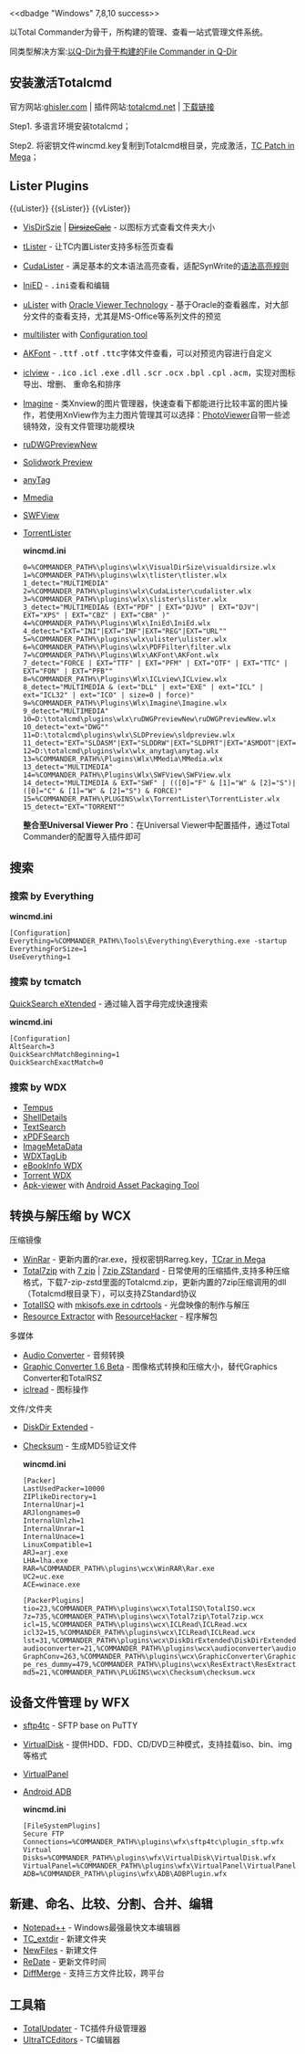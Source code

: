 <<dbadge "Windows" 7,8,10 success>>

以Total Commander为骨干，所构建的管理、查看一站式管理文件系统。

同类型解决方案:[以Q-Dir为骨干构建的File Commander in Q-Dir]()

## 安装激活Totalcmd
官方网站:[ghisler.com](http://www.ghisler.com) | 插件网站:[totalcmd.net](http://totalcmd.net/) | [下载链接](http://totalcommander.ch/win/tcmd900ax32_64.exe)

Step1. 多语言环境安装totalcmd；

Step2. 将密钥文件wincmd.key复制到Totalcmd根目录，完成激活，[TC Patch in Mega]()；

## Lister Plugins
{{uLister}}
{{sLister}}
{{vLister}}

- [VisDirSzie](http://totalcmd.net/plugring/visdirsize.html) | ~~[DirsizeCalc](http://lefteous.totalcmd.net/tc/dirsizecalc_eng.htm)~~ - 以图标方式查看文件夹大小
- [tLister](https://totalcmd.net/plugring/tlister.html) - 让TC内置Lister支持多标签页查看
- [CudaLister](http://totalcmd.net/plugring/CudaLister.html) - 满足基本的文本语法高亮查看，适配SynWrite的[语法高亮规则](https://sourceforge.net/projects/synwrite-addons/files/Lexers/)
- [IniED](http://totalcmd.net/plugring/inied.html) -  <kbd>.ini</kbd>查看和编辑
- [uLister](https://totalcmd.net/plugring/oilister.html) with [Oracle Viewer Technology](http://www.oracle.com/technetwork/middleware/content-management/downloads/oit-dl-otn-097435.html) - 基于Oracle的查看器库，对大部分文件的查看支持，尤其是MS-Office等系列文件的预览
- [multilister](https://totalcmd.net/plugring/filter.html) with [Configuration tool](https://totalcmd.net/plugring/filter_cfg.html)
- [AKFont](http://totalcmd.net/plugring/akfont.html) - <kbd>.ttf</kbd> <kbd>.otf</kbd> <kbd>.ttc</kbd>字体文件查看，可以对预览内容进行自定义
- [iclview](http://totalcmd.net/plugring/iclview.html) - <kbd>.ico</kbd> <kbd>.icl</kbd> <kbd>.exe</kbd> <kbd>.dll</kbd> <kbd>.scr</kbd> <kbd>.ocx</kbd> <kbd>.bpl</kbd> <kbd>.cpl</kbd> <kbd>.acm</kbd>，实现对图标导出、增删、 重命名和排序
- [Imagine](http://totalcmd.net/plugring/imagine.html) - 类Xnview的图片管理器，快速查看下都能进行比较丰富的图片操作，若使用XnView作为主力图片管理其可以选择：[PhotoViewer](http://totalcmd.net/plugring/photoviewer.html)自带一些滤镜特效，没有文件管理功能模块
- [ruDWGPreviewNew](http://totalcmd.net/plugring/rudwgpreviewnew.html)
- [Solidwork Preview](http://totalcmd.net/plugring/solidworkswlx.html)
- [anyTag](http://totalcmd.net/plugring/anytag.html)
- [Mmedia](http://totalcmd.net/plugring/mmedia.html)
- [SWFView](http://totalcmd.net/plugring/swfview.html)
- [TorrentLister](http://totalcmd.net/plugring/TorrentLister.html)

  **wincmd.ini**
  ```
  0=%COMMANDER_PATH%\plugins\wlx\VisualDirSize\visualdirsize.wlx
  1=%COMMANDER_PATH%\plugins\wlx\tlister\tlister.wlx
  1_detect="MULTIMEDIA"
  2=%COMMANDER_PATH%\plugins\wlx\CudaLister\cudalister.wlx
  3=%COMMANDER_PATH%\plugins\wlx\slister\slister.wlx
  3_detect="MULTIMEDIA& (EXT="PDF" | EXT="DJVU" | EXT="DJV"| EXT="XPS" | EXT="CBZ" | EXT="CBR" )"
  4=%COMMANDER_PATH%\Plugins\Wlx\IniEd\IniEd.wlx
  4_detect="EXT="INI"|EXT="INF"|EXT="REG"|EXT="URL""
  5=%COMMANDER_PATH%\plugins\wlx\ulister\ulister.wlx
  6=%COMMANDER_PATH%\Plugins\wlx\PDFFilter\filter.wlx
  7=%COMMANDER_PATH%\Plugins\Wlx\AKFont\AKFont.wlx
  7_detect="FORCE | EXT="TTF" | EXT="PFM" | EXT="OTF" | EXT="TTC" | EXT="FON" | EXT="PFB""
  8=%COMMANDER_PATH%\Plugins\Wlx\ICLview\ICLview.wlx
  8_detect="MULTIMEDIA & (ext="DLL" | ext="EXE" | ext="ICL" | ext="ICL32" | ext="ICO" | size=0 | force)"
  9=%COMMANDER_PATH%\Plugins\Wlx\Imagine\Imagine.wlx
  9_detect="MULTIMEDIA"
  10=D:\totalcmd\plugins\wlx\ruDWGPreviewNew\ruDWGPreviewNew.wlx
  10_detect="ext="DWG""
  11=D:\totalcmd\plugins\wlx\SLDPreview\sldpreview.wlx
  11_detect="EXT="SLDASM"|EXT="SLDDRW"|EXT="SLDPRT"|EXT="ASMDOT"|EXT="DRWDOT"|EXT="PRTDOT"|EXT="SLDFLP"|EXT="SLDDRT"|EXT="ASM"|EXT="DRW"|EXT="PRT""
  12=D:\totalcmd\plugins\wlx\wlx_anytag\anytag.wlx
  13=%COMMANDER_PATH%\Plugins\Wlx\MMedia\MMedia.wlx
  13_detect="MULTIMEDIA"
  14=%COMMANDER_PATH%\Plugins\Wlx\SWFView\SWFView.wlx
  14_detect="MULTIMEDIA & EXT="SWF" | (([0]="F" & [1]="W" & [2]="S")|([0]="C" & [1]="W" & [2]="S") & FORCE)"
  15=%COMMANDER_PATH%\PLUGINS\wlx\TorrentLister\TorrentLister.wlx
  15_detect="EXT="TORRENT""
  ```

  **整合至Universal Viewer Pro**：在Universal Viewer中配置插件，通过Total Commander的配置导入插件即可

## 搜索

### 搜索 by Everything
  **wincmd.ini**
  ```
  [Configuration]
  Everything=%COMMANDER_PATH%\Tools\Everything\Everything.exe -startup
  EverythingForSize=1
  UseEverything=1
  ```

### 搜索 by tcmatch
[QuickSearch eXtended](http://cid-f8c4901fa2fb692e.skydrive.live.com/self.aspx/TC/QuickSearch%20eXtended/QuickSearch%20eXtended.zip) - 通过输入首字母完成快速搜索

  **wincmd.ini**
  ```
  [Configuration]
  AltSearch=3
  QuickSearchMatchBeginning=1
  QuickSearchExactMatch=0
  ```

### 搜索 by WDX
- [Tempus](http://totalcmd.net/plugring/Tempus.html)
- [ShellDetails](http://lefteous.totalcmd.net/tc/docs/shelldetails/readme.htm)
- [TextSearch](http://totalcmd.net/plugring/TextSearch.html)
- [xPDFSearch](http://lefteous.totalcmd.net/tc/xpdfsearch_eng.htm)
- [ImageMetaData](http://totalcmd.net/plugring/iptcwdx.html)
- [WDXTagLib](https://github.com/murzz/wdxtaglib/releases/tag/v1.1.4)
- [eBookInfo WDX](http://totalcmd.net/plugring/eBookInfoWdx.html)
- [Torrent WDX](http://totalcmd.net/plugring/Torrent_wdx.html)
- [Apk-viewer](http://totalcmd.net/plugring/APK-wdx.html) with [Android Asset Packaging Tool](https://github.com/eladkarako/aapt-pre-build-binary)

## 转换与解压缩 by WCX

压缩镜像
- [WinRar](https://www.rarlab.com/download.htm) - 更新内置的rar.exe，授权密钥Rarreg.key，[TCrar in Mega]()
- [Total7zip](http://totalcmd.net/plugring/Total7zip.html) with [7 zip](http://www.7-zip.org/) | [7zip ZStandard](https://github.com/mcmilk/7-Zip-zstd/releases) - 日常使用的压缩插件,支持多种压缩格式，下载7-zip-zstd里面的Totalcmd.zip，更新内置的7zip压缩调用的dll（Totalcmd根目录下），可以支持ZStandard协议
- [TotalISO](http://totalcmd.net/plugring/totaliso.html) with [mkisofs.exe in cdrtools](http://smithii.com/files/cdrtools-latest.zip) - 光盘映像的制作与解压
- [Resource Extractor](http://totalcmd.net/plugring/resextract.html) with [ResourceHacker](http://www.angusj.com/resourcehacker/) - 程序解包

多媒体
- [Audio Converter](http://totalcmd.net/plugring/wcx_plugin_BitRate_Converter_0.html) - 音频转换
- [Graphic Converter 1.6 Beta](http://totalcmd.net/plugring/graphicconverter.html) - 图像格式转换和压缩大小，替代Graphics Converter和TotalRSZ
- [iclread](http://totalcmd.net/plugring/iclread.html) - 图标操作

文件/文件夹
- [DiskDir Extended](http://www.totalcmd.net/plugring/diskdir_extended.html) -
- [Checksum](http://totalcmd.net/plugring/checksum.html) - 生成MD5验证文件

  **wincmd.ini**
  ```
  [Packer]
  LastUsedPacker=10000
  ZIPlikeDirectory=1
  InternalUnarj=1
  ARJlongnames=0
  InternalUnlzh=1
  InternalUnrar=1
  InternalUnace=1
  LinuxCompatible=1
  ARJ=arj.exe
  LHA=lha.exe
  RAR=%COMMANDER_PATH%\plugins\wcx\WinRAR\Rar.exe
  UC2=uc.exe
  ACE=winace.exe

  [PackerPlugins]
  tio=23,%COMMANDER_PATH%\plugins\wcx\TotalISO\TotalISO.wcx
  7z=735,%COMMANDER_PATH%\plugins\wcx\Total7zip\Total7zip.wcx
  icl=15,%COMMANDER_PATH%\plugins\wcx\ICLRead\ICLRead.wcx
  icl32=15,%COMMANDER_PATH%\plugins\wcx\ICLRead\ICLRead.wcx
  lst=31,%COMMANDER_PATH%\plugins\wcx\DiskDirExtended\DiskDirExtended.wcx
  audioconverter=21,%COMMANDER_PATH%\plugins\wcx\audioconverter\audioconverter.wcx
  GraphConv=263,%COMMANDER_PATH%\plugins\wcx\GraphicConverter\GraphicConverter.wcx
  pe_res_dummy=479,%COMMANDER_PATH%\plugins\wcx\ResExtract\ResExtract.wcx
  md5=21,%COMMANDER_PATH%\PLUGINS\wcx\Checksum\checksum.wcx
  ```

## 设备文件管理 by WFX
- [sftp4tc](https://totalcmd.net/plugring/sftp4tc.html) - SFTP base on PuTTY
- [VirtualDisk](http://totalcmd.net/plugring/virtdisk.html) - 提供HDD、FDD、CD/DVD三种模式，支持挂载iso、bin、img等格式
- [VirtualPanel](http://totalcmd.net/plugring/virtualpanel.html)
- [Android ADB](http://totalcmd.net/plugring/android_adb.html)

  **wincmd.ini**
  ```
  [FileSystemPlugins]
  Secure FTP Connections=%COMMANDER_PATH%\plugins\wfx\sftp4tc\plugin_sftp.wfx
  Virtual Disks=%COMMANDER_PATH%\plugins\wfx\VirtualDisk\VirtualDisk.wfx
  VirtualPanel=%COMMANDER_PATH%\plugins\wfx\VirtualPanel\VirtualPanel.wfx
  ADB=%COMMANDER_PATH%\plugins\wfx\ADB\ADBPlugin.wfx
  ```

## 新建、命名、比较、分割、合并、编辑
- [Notepad++](https://notepad-plus-plus.org/zh/) - Windows最强最快文本编辑器
- [TC_extdir](http://totalcmd.net/plugring/tc_extdir.html) - 新建文件夹
- [NewFiles](http://totalcmd.net/plugring/newfiles.html) - 新建文件
- [ReDate](http://totalcmd.net/plugring/redate_addon2.html) - 更新文件时间
- [DiffMerge](http://sourcegear.com/diffmerge/downloads.php) - 支持三方文件比较，跨平台

## 工具箱
- [TotalUpdater](http://totalcmd.net/plugring/totalupdater.html) - TC插件升级管理器
- [UltraTCEditors](http://totalcmd.net/plugring/ultra_tc_editors.html) - TC编辑器
